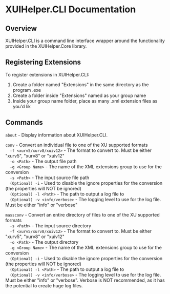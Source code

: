 # XUIHelper.CLI Documentation

## Overview

XUIHelper.CLI is a command line interface wrapper around the functionality provided in the XUIHelper.Core library.

## Registering Extensions

To register extensions in XUIHelper.CLI:
1) Create a folder named "Extensions" in the same directory as the program .exe
2) Create a folder inside "Extensions" named as your group name
3) Inside your group name folder, place as many .xml extension files as you'd lik

## Commands

`about` - Display information about XUIHelper.CLI.

`conv` - Convert an individual file to one of the XU supported formats  
&emsp;`-f <xurv5/xurv8/xuiv12>` - The format to convert to. Must be either "xurv5", "xurv8" or "xuiv12"  
&emsp;`-o <Path>` - The output file path  
&emsp;`-g <Group Name>` - The name of the XML extensions group to use for the conversion  
&emsp;`-s <Path>` - The input source file path  
&emsp;`(Optional) -i` - Used to disable the ignore properties for the conversion (the properties will NOT be ignored)  
&emsp;`(Optional) -l <Path>` - The path to output a log file to  
&emsp;`(Optional) -v <info/verbose>` - The logging level to use for the log file. Must be either "info" or "verbose"  

`massconv` - Convert an entire directory of files to one of the XU supported formats  
&emsp;`-s <Path>` - The input source directory  
&emsp;`-f <xurv5/xurv8/xuiv12>` - The format to convert to. Must be either "xurv5", "xurv8" or "xuiv12"  
&emsp;`-o <Path>` - The output directory  
&emsp;`-g <Group Name>` - The name of the XML extensions group to use for the conversion  
&emsp;`(Optional) -i` - Used to disable the ignore properties for the conversion (the properties will NOT be ignored)  
&emsp;`(Optional) -l <Path>` - The path to output a log file to  
&emsp;`(Optional) -v <info/verbose>` - The logging level to use for the log file. Must be either "info" or "verbose". Verbose is NOT recommended, as it has the potential to create huge log files.  

